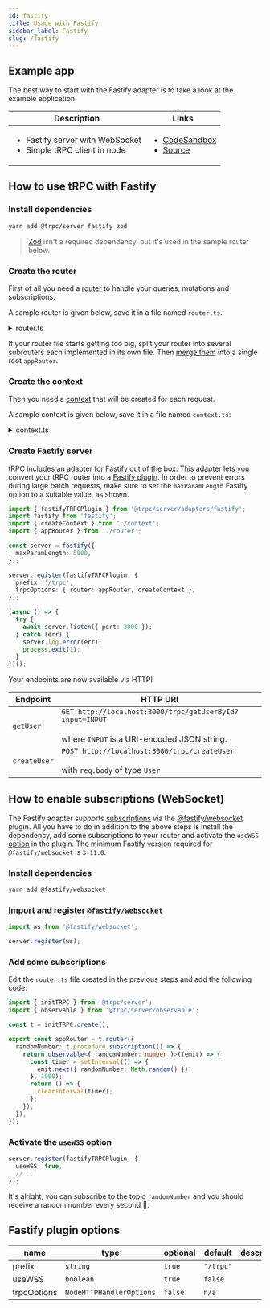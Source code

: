 ```yaml
---
id: fastify
title: Usage with Fastify
sidebar_label: Fastify
slug: /fastify
---
```


## Example app

The best way to start with the Fastify adapter is to take a look at the example application.

<table>
  <thead>
    <tr>
      <th>Description</th>
      <th>Links</th>
    </tr>
  </thead>
  <tbody>
    <tr>
      <td>
        <ul>
          <li>Fastify server with WebSocket</li>
          <li>Simple tRPC client in node</li>
        </ul>
      </td>
      <td>
        <ul>
          <li><a href="https://codesandbox.io/s/github/trpc/trpc/tree/main/examples/fastify-server">CodeSandbox</a></li>
          <li><a href="https://github.com/trpc/trpc/tree/main/examples/fastify-server">Source</a></li>
        </ul>
      </td>
    </tr>
  </tbody>
</table>

## How to use tRPC with Fastify

### Install dependencies

```bash
yarn add @trpc/server fastify zod
```

> [Zod](https://github.com/colinhacks/zod) isn't a required dependency, but it's used in the sample router below.

### Create the router

First of all you need a [router](router) to handle your queries, mutations and subscriptions.

A sample router is given below, save it in a file named `router.ts`.

<details>
  <summary>router.ts</summary>

```ts title='router.ts'
import { initTRPC } from '@trpc/server';
import { z } from 'zod';

type User = {
  id: string;
  name: string;
  bio?: string;
};

const users: Record<string, User> = {};

export const t = initTRPC.create();

export const appRouter = t.router({
  getUserById: t.procedure.input(z.string()).query(({ input }) => {
    return users[input]; // input type is string
  }),
  createUser: t.procedure
    .input(
      z.object({
        name: z.string().min(3),
        bio: z.string().max(142).optional(),
      }),
    )
    .mutation(({ input }) => {
      const id = Date.now().toString();
      const user: User = { id, ...input };
      users[user.id] = user;
      return user;
    }),
});

// export type definition of API
export type AppRouter = typeof appRouter;
```

</details>

If your router file starts getting too big, split your router into several subrouters each implemented in its own file. Then [merge them](merging-routers) into a single root `appRouter`.

### Create the context

Then you need a [context](context) that will be created for each request.

A sample context is given below, save it in a file named `context.ts`:

<details>
  <summary>context.ts</summary>

```ts title='context.ts'
import { inferAsyncReturnType } from '@trpc/server';
import { CreateFastifyContextOptions } from '@trpc/server/adapters/fastify';

export function createContext({ req, res }: CreateFastifyContextOptions) {
  const user = { name: req.headers.username ?? 'anonymous' };

  return { req, res, user };
}

export type Context = inferAsyncReturnType<typeof createContext>;
```

</details>

### Create Fastify server

tRPC includes an adapter for [Fastify](https://www.fastify.io/) out of the box. This adapter lets you convert your tRPC router into a [Fastify plugin](https://www.fastify.io/docs/latest/Reference/Plugins/). In order to prevent errors during large batch requests, make sure to set the `maxParamLength` Fastify option to a suitable value, as shown.

```ts title='server.ts'
import { fastifyTRPCPlugin } from '@trpc/server/adapters/fastify';
import fastify from 'fastify';
import { createContext } from './context';
import { appRouter } from './router';

const server = fastify({
  maxParamLength: 5000,
});

server.register(fastifyTRPCPlugin, {
  prefix: '/trpc',
  trpcOptions: { router: appRouter, createContext },
});

(async () => {
  try {
    await server.listen({ port: 3000 });
  } catch (err) {
    server.log.error(err);
    process.exit(1);
  }
})();
```

Your endpoints are now available via HTTP!

| Endpoint     | HTTP URI                                                                                                       |
| ------------ | -------------------------------------------------------------------------------------------------------------- |
| `getUser`    | `GET http://localhost:3000/trpc/getUserById?input=INPUT` <br/><br/>where `INPUT` is a URI-encoded JSON string. |
| `createUser` | `POST http://localhost:3000/trpc/createUser` <br/><br/>with `req.body` of type `User`                          |

## How to enable subscriptions (WebSocket)

The Fastify adapter supports [subscriptions](subscriptions) via the [@fastify/websocket](https://www.npmjs.com/package/@fastify/websocket) plugin. All you have to do in addition to the above steps is install the dependency, add some subscriptions to your router and activate the `useWSS` [option](#fastify-plugin-options) in the plugin. The minimum Fastify version required for `@fastify/websocket` is `3.11.0`.

### Install dependencies

```bash
yarn add @fastify/websocket
```

### Import and register `@fastify/websocket`

```ts
import ws from '@fastify/websocket';

server.register(ws);
```

### Add some subscriptions

Edit the `router.ts` file created in the previous steps and add the following code:

```ts title='router.ts'
import { initTRPC } from '@trpc/server';
import { observable } from '@trpc/server/observable';

const t = initTRPC.create();

export const appRouter = t.router({
  randomNumber: t.procedure.subscription(() => {
    return observable<{ randomNumber: number }>((emit) => {
      const timer = setInterval(() => {
        emit.next({ randomNumber: Math.random() });
      }, 1000);
      return () => {
        clearInterval(timer);
      };
    });
  }),
});
```

### Activate the `useWSS` option

```ts title='server.ts'
server.register(fastifyTRPCPlugin, {
  useWSS: true,
  // ...
});
```

It's alright, you can subscribe to the topic `randomNumber` and you should receive a random number every second 🚀.

## Fastify plugin options

| name        | type                     | optional | default   | description |
| ----------- | ------------------------ | -------- | --------- | ----------- |
| prefix      | `string`                 | `true`   | `"/trpc"` |             |
| useWSS      | `boolean`                | `true`   | `false`   |             |
| trpcOptions | `NodeHTTPHandlerOptions` | `false`  | `n/a`     |             |
